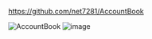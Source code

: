 https://github.com/net7281/AccountBook

![AccountBook](https://github.com/net7281/AccountBook/assets/33312138/cbe8fa1a-6f27-446a-b454-54495a4eee4d)
![image](https://github.com/net7281/AccountBook/assets/33312138/cf497a28-7872-43c5-8219-15eaa6a1b373)
